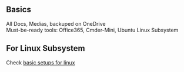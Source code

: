 ## Basics
All Docs, Medias, backuped on OneDrive  
Must-be-ready tools: Office365, Cmder-Mini, Ubuntu Linux Subsystem

## For Linux Subsystem
Check [basic setups for linux](basic_linux_setup.md)
